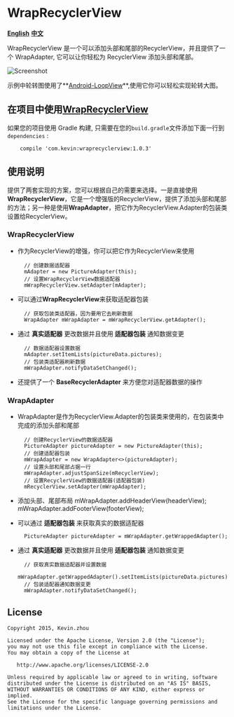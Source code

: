 
# WrapRecyclerView

**[English](https://github.com/xuehuayous/WrapRecyclerView)** **[中文](https://github.com/xuehuayous/WrapRecyclerView/blob/master/README-zh.md)**

WrapRecyclerView 是一个可以添加头部和尾部的RecyclerView，并且提供了一个 WrapAdapter, 它可以让你轻松为 RecyclerView 添加头部和尾部。

![Screenshot](https://raw.githubusercontent.com/xuehuayous/WrapRecyclerView/master/sample/sample.gif)

示例中轮转图使用了**[Android-LoopView](https://github.com/xuehuayous/Android-LoopView)**,使用它你可以轻松实现轮转大图。

## 在项目中使用[WrapRecyclerView](https://github.com/xuehuayous/WrapRecyclerView) 

如果您的项目使用 Gradle 构建, 只需要在您的`build.gradle`文件添加下面一行到 `dependencies` :

```
	compile 'com.kevin:wraprecyclerview:1.0.3'
```

## 使用说明

提供了两套实现的方案，您可以根据自己的需要来选择。一是直接使用**WrapRecyclerView**，它是一个增强版的RecyclerView，提供了添加头部和尾部的方法；另一种是使用**WrapAdapter**，把它作为RecyclerView.Adapter的包装类设置给RecyclerView。

### WrapRecyclerView

- 作为RecyclerView的增强，你可以把它作为RecyclerView来使用

        // 创建数据适配器
		mAdapter = new PictureAdapter(this);
		// 设置WrapRecyclerView数据适配器
        mWrapRecyclerView.setAdapter(mAdapter);

- 可以通过**WrapRecyclerView**来获取适配器包装

        // 获取包装类适配器，因为要用它去刷新数据
        WrapAdapter mWrapAdapter = mWrapRecyclerView.getAdapter();

- 通过 **真实适配器** 更改数据并且使用 **适配器包装** 通知数据变更

		// 数据适配器设置数据
        mAdapter.setItemLists(pictureData.pictures);
		// 包装类适配器刷新数据
        mWrapAdapter.notifyDataSetChanged();

- 还提供了一个 **BaseRecyclerAdapter** 来方便您对适配器数据的操作

### WrapAdapter

- WrapAdapter是作为RecyclerView.Adapter的包装类来使用的，在包装类中完成的添加头部和尾部

		// 创建RecyclerView的数据适配器
		PictureAdapter pictureAdapter = new PictureAdapter(this);
		// 创建适配器包装
		mWrapAdapter = new WrapAdapter<>(pictureAdapter);
		// 设置头部和尾部占据一行
		mWrapAdapter.adjustSpanSize(mRecyclerView);
		// 设置RecyclerView的数据适配器(适配器包装)
		mRecyclerView.setAdapter(mWrapAdapter);

- 添加头部、尾部布局
		mWrapAdapter.addHeaderView(headerView);
		mWrapAdapter.addFooterView(footerView);

- 可以通过 **适配器包装** 来获取真实的数据适配器

		PictureAdapter pictureAdapter = mWrapAdapter.getWrappedAdapter();

- 通过 **真实适配器** 更改数据并且使用 **适配器包装** 通知数据变更

		// 获取真实数据适配器并设置数据
		mWrapAdapter.getWrappedAdapter().setItemLists(pictureData.pictures);
		// 包装适配器通知数据变更
		mWrapAdapter.notifyDataSetChanged();

## License

    Copyright 2015, Kevin.zhou

    Licensed under the Apache License, Version 2.0 (the "License");
    you may not use this file except in compliance with the License.
    You may obtain a copy of the License at

       http://www.apache.org/licenses/LICENSE-2.0

    Unless required by applicable law or agreed to in writing, software
    distributed under the License is distributed on an "AS IS" BASIS,
    WITHOUT WARRANTIES OR CONDITIONS OF ANY KIND, either express or implied.
    See the License for the specific language governing permissions and
    limitations under the License.
